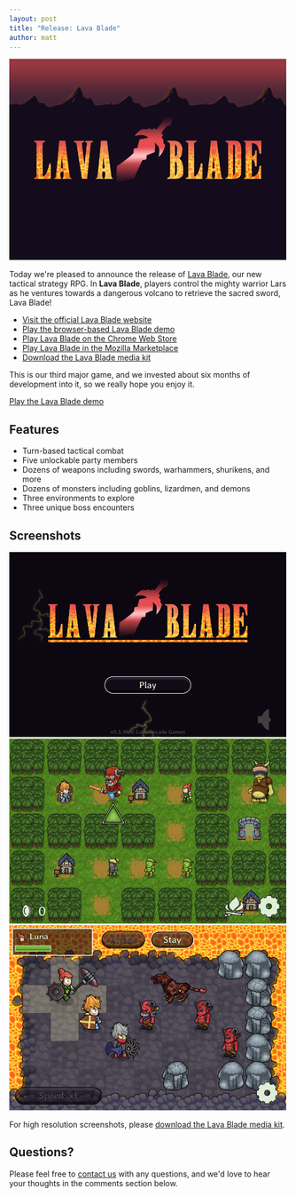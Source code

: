 ```yaml
---
layout: post
title: "Release: Lava Blade"
author: matt
---
```


<div class="full-frame">
	<a href="http://www.lavablade.com/">
		<img alt="Lava Blade" src="/media/images/posts/lava_blade/release.png">
	</a>
</div>

Today we're pleased to announce the release of [Lava Blade][1], our new tactical strategy RPG. In **Lava Blade**, players control the mighty warrior Lars as he ventures towards a dangerous volcano to retrieve the sacred sword, Lava Blade!

* [Visit the official Lava Blade website][1]
* [Play the browser-based Lava Blade demo][2]
* [Play Lava Blade on the Chrome Web Store][3]
* [Play Lava Blade in the Mozilla Marketplace][4]
* [Download the Lava Blade media kit][5]

This is our third major game, and we invested about six months of development into it, so we really hope you enjoy it.

<a class="download-podcast" href="http://lavablade.lostdecadegames.com/">Play the Lava Blade demo</a>

## Features

* Turn-based tactical combat
* Five unlockable party members
* Dozens of weapons including swords, warhammers, shurikens, and more
* Dozens of monsters including goblins, lizardmen, and demons
* Three environments to explore
* Three unique boss encounters

## Screenshots

<div class="full-frame">
	<a href="http://www.lavablade.com/">
		<img alt="Lava Blade" src="/media/images/posts/lava_blade/screenshots/title.png">
	</a>
</div>

<div class="full-frame">
	<a href="http://www.lavablade.com/">
		<img alt="Lava Blade" src="/media/images/posts/lava_blade/screenshots/overworldForest.png">
	</a>
</div>

<div class="full-frame">
	<a href="http://www.lavablade.com/">
		<img alt="Lava Blade" src="/media/images/posts/lava_blade/screenshots/volcanoBattle.png">
	</a>
</div>

For high resolution screenshots, please [download the Lava Blade media kit][5].

## Questions?

Please feel free to [contact us][6] with any questions, and we'd love to hear your thoughts in the comments section below.

[1]: http://www.lavablade.com/
[2]: http://lavablade.lostdecadegames.com/
[3]: TBD
[4]: TBD
[5]: http://www.lavablade.com/media/lavaBladeMediaKit.zip
[6]: /contact/
